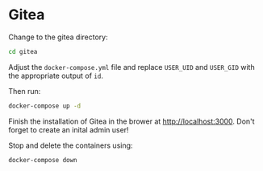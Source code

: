 # Gitea

Change to the gitea directory:

```bash
cd gitea
```

Adjust the `docker-compose.yml` file and replace `USER_UID` and `USER_GID` with the appropriate output of `id`.

Then run:

```bash
docker-compose up -d
```

Finish the installation of Gitea in the brower at [http://localhost:3000](http://localhost:3000). Don't forget to create an inital admin user!

Stop and delete the containers using:
```bash
docker-compose down
```
